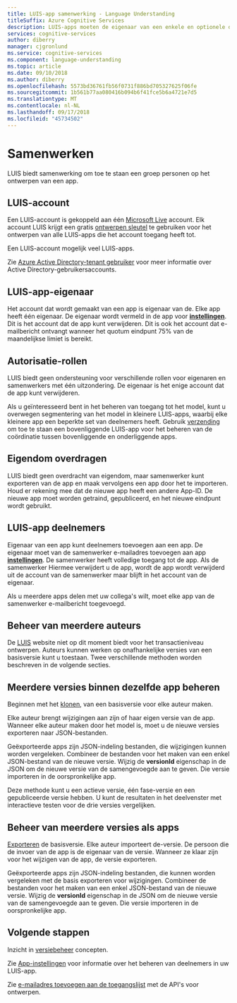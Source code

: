 ```yaml
---
title: LUIS-app samenwerking - Language Understanding
titleSuffix: Azure Cognitive Services
description: LUIS-apps moeten de eigenaar van een enkele en optionele deelnemers.
services: cognitive-services
author: diberry
manager: cjgronlund
ms.service: cognitive-services
ms.component: language-understanding
ms.topic: article
ms.date: 09/10/2018
ms.author: diberry
ms.openlocfilehash: 5573bd36761fb56f0731f886bd705327625f06fe
ms.sourcegitcommit: 1b561b77aa080416b094b6f41fce5b6a4721e7d5
ms.translationtype: MT
ms.contentlocale: nl-NL
ms.lasthandoff: 09/17/2018
ms.locfileid: "45734502"
---
```

# <a name="collaborating"></a>Samenwerken

LUIS biedt samenwerking om toe te staan een groep personen op het ontwerpen van een app.

## <a name="luis-account"></a>LUIS-account
Een LUIS-account is gekoppeld aan één [Microsoft Live](https://login.live.com/) account. Elk account LUIS krijgt een gratis [ontwerpen sleutel](luis-concept-keys.md#authoring-key) te gebruiken voor het ontwerpen van alle LUIS-apps die het account toegang heeft tot. 

Een LUIS-account mogelijk veel LUIS-apps.

Zie [Azure Active Directory-tenant gebruiker](luis-how-to-collaborate.md#azure-active-directory-tenant-user) voor meer informatie over Active Directory-gebruikersaccounts. 

## <a name="luis-app-owner"></a>LUIS-app-eigenaar
Het account dat wordt gemaakt van een app is eigenaar van de. Elke app heeft één eigenaar. De eigenaar wordt vermeld in de app voor  **[instellingen](luis-how-to-collaborate.md)**. Dit is het account dat de app kunt verwijderen. Dit is ook het account dat e-mailbericht ontvangt wanneer het quotum eindpunt 75% van de maandelijkse limiet is bereikt. 

## <a name="authorization-roles"></a>Autorisatie-rollen
LUIS biedt geen ondersteuning voor verschillende rollen voor eigenaren en samenwerkers met één uitzondering. De eigenaar is het enige account dat de app kunt verwijderen.

Als u geïnteresseerd bent in het beheren van toegang tot het model, kunt u overwegen segmentering van het model in kleinere LUIS-apps, waarbij elke kleinere app een beperkte set van deelnemers heeft. Gebruik [verzending](https://aka.ms/dispatch-tool) om toe te staan een bovenliggende LUIS-app voor het beheren van de coördinatie tussen bovenliggende en onderliggende apps.

## <a name="transfer-ownership"></a>Eigendom overdragen
LUIS biedt geen overdracht van eigendom, maar samenwerker kunt exporteren van de app en maak vervolgens een app door het te importeren. Houd er rekening mee dat de nieuwe app heeft een andere App-ID. De nieuwe app moet worden getraind, gepubliceerd, en het nieuwe eindpunt wordt gebruikt.

## <a name="luis-app-collaborators"></a>LUIS-app deelnemers
Eigenaar van een app kunt deelnemers toevoegen aan een app. De eigenaar moet van de samenwerker e-mailadres toevoegen aan app  **[instellingen](luis-how-to-collaborate.md)**. De samenwerker heeft volledige toegang tot de app. Als de samenwerker Hiermee verwijdert u de app, wordt de app wordt verwijderd uit de account van de samenwerker maar blijft in het account van de eigenaar. 

Als u meerdere apps delen met uw collega's wilt, moet elke app van de samenwerker e-mailbericht toegevoegd. 

## <a name="managing-multiple-authors"></a>Beheer van meerdere auteurs
De [LUIS](luis-reference-regions.md#luis-website) website niet op dit moment biedt voor het transactieniveau ontwerpen. Auteurs kunnen werken op onafhankelijke versies van een basisversie kunt u toestaan. Twee verschillende methoden worden beschreven in de volgende secties.

## <a name="manage-multiple-versions-inside-the-same-app"></a>Meerdere versies binnen dezelfde app beheren
Beginnen met het [klonen](luis-how-to-manage-versions.md#clone-a-version), van een basisversie voor elke auteur maken. 

Elke auteur brengt wijzigingen aan zijn of haar eigen versie van de app. Wanneer elke auteur maken door het model is, moet u de nieuwe versies exporteren naar JSON-bestanden.  

Geëxporteerde apps zijn JSON-indeling bestanden, die wijzigingen kunnen worden vergeleken. Combineer de bestanden voor het maken van een enkel JSON-bestand van de nieuwe versie. Wijzig de **versionId** eigenschap in de JSON om de nieuwe versie van de samengevoegde aan te geven. Die versie importeren in de oorspronkelijke app. 

Deze methode kunt u een actieve versie, één fase-versie en een gepubliceerde versie hebben. U kunt de resultaten in het deelvenster met interactieve testen voor de drie versies vergelijken.

## <a name="manage-multiple-versions-as-apps"></a>Beheer van meerdere versies als apps
[Exporteren](luis-how-to-manage-versions.md#export-version) de basisversie. Elke auteur importeert de-versie. De persoon die de invoer van de app is de eigenaar van de versie. Wanneer ze klaar zijn voor het wijzigen van de app, de versie exporteren. 

Geëxporteerde apps zijn JSON-indeling bestanden, die kunnen worden vergeleken met de basis exporteren voor wijzigingen. Combineer de bestanden voor het maken van een enkel JSON-bestand van de nieuwe versie. Wijzig de **versionId** eigenschap in de JSON om de nieuwe versie van de samengevoegde aan te geven. Die versie importeren in de oorspronkelijke app.

## <a name="next-steps"></a>Volgende stappen

Inzicht in [versiebeheer](luis-concept-version.md) concepten. 

Zie [App-instellingen](luis-how-to-collaborate.md) voor informatie over het beheren van deelnemers in uw LUIS-app.

Zie [e-mailadres toevoegen aan de toegangslijst](https://westus.dev.cognitive.microsoft.com/docs/services/5890b47c39e2bb17b84a55ff/operations/58fcccdd5aca2f08a4104342) met de API's voor ontwerpen.